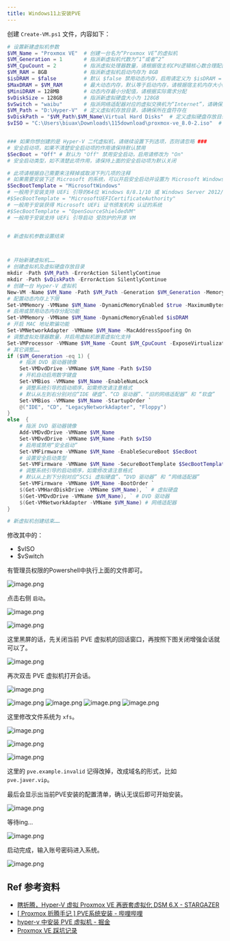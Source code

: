 ```yaml
---
title: Windows11上安装PVE
---
```


创建 `Create-VM.ps1` 文件，内容如下：

```powershell
# 设置新建虚拟机参数
$VM_Name = "Proxmox VE"  # 创建一台名为“Proxmox VE”的虚拟机
$VM_Generation = 1       # 指派新虚拟机代数为“1”或者“2”
$VM_CpuCount = 2         # 指派虚拟处理器数量，请根据宿主机CPU逻辑核心数合理配置
$VM_RAM = 8GB            # 指派新虚拟机启动内存为 8GB
$isDRAM = $false         # 默认 $false 禁用动态内存，启用请定义为 $isDRAM = $true
$MaxDRAM = $VM_RAM       # 最大动态内存，默认等于启动内存，请根据宿主机内存大小及自己的需要修改
$MiniDRAM = 128MB        # 动态内存最小分配值，请根据实际需求分配
$vDiskSize = 128GB       # 指派新虚拟硬盘大小为 128GB
$vSwitch = "waibu"       # 指派网络适配器对应的虚拟交换机为“Internet”，请确保此虚拟交换机已事先创建，否则使用脚本创建的过程会报错导致无法正常创建虚拟机
$VM_Path = "D:\Hyper-V"  # 定义虚拟机存放目录，请确保所在盘符存在
$vDiskPath = "$VM_Path\$VM_Name\Virtual Hard Disks"  # 定义虚拟硬盘存放目录，请确保所在盘符有效
$vISO = "C:\Users\biuax\Downloads\115download\proxmox-ve_8.0-2.iso"  # 指派虚拟机 DVD 驱动器镜像路径（请确保镜像路径真实存在，否则会导致报错而无法创建虚拟机），若无需指派，则此项请留空（而不是删除此变量，否则会导致报错而无法创建虚拟机），即定义为 $vISO = ""


### 如果你想创建的是 Hyper-V 二代虚拟机，请继续设置下列选项，否则请忽略 ###
# 安全启动项，如果不清楚安全启动项的作用请保持默认禁用
$SecBoot = "Off" # 默认为 "Off" 禁用安全启动，启用请修改为 "On"
# 安全启动类型，如不清楚此项作用，请保持上面的安全启动项为默认关闭

# 此项请根据自己需要来注释掉或取消下列几项的注释
# 如果需要安装下述 Microsoft 的系统，可以开启安全启动并设置为 Microsoft Windows 类型，否则一般都是保持默认禁用安全启动
$SecBootTemplate = "MicrosoftWindows" 
# 一般用于安装支持 UEFi 引导的64位 Windows 8/8.1/10 或 Windows Server 2012/2012R2/2016/2019 等
#$SecBootTemplate = "MicrosoftUEFICertificateAuthority"
# 一般用于安装获得 Microsoft UEFi 证书颁发机构 认证的系统
#$SecBootTemplate = "OpenSourceShieldedVM"
# 一般用于安装支持 UEFi 引导启动 受防护的开源 VM


# 新虚拟机参数设置结束



# 开始新建虚拟机……
# 创建虚拟机及虚拟硬盘存放目录
mkdir -Path $VM_Path -ErrorAction SilentlyContinue
mkdir -Path $vDiskPath -ErrorAction SilentlyContinue
# 创建一台 Hyper-V 虚拟机
New-VM -Name $VM_Name -Path $VM_Path -Generation $VM_Generation -MemoryStartupBytes $VM_RAM -NewVHDPath $vDiskPath\$VM_Name.vhdx -NewVHDSizeBytes $vDiskSize -SwitchName $vSwitch
# 配置动态内存上下限
Set-VMMemory -VMName $VM_Name -DynamicMemoryEnabled $true -MaximumBytes $MaxDRAM -MinimumBytes $MiniDRAM
# 启用或禁用动态内存分配功能
Set-VMMemory -VMName $VM_Name -DynamicMemoryEnabled $isDRAM
# 开启 MAC 地址欺骗功能
Set-VMNetworkAdapter -VMName $VM_Name -MacAddressSpoofing On
# 调整虚拟处理器数量，并启用虚拟机嵌套虚拟化支持
Set-VMProcessor -VMName $VM_Name -Count $VM_CpuCount -ExposeVirtualizationExtensions $true
# 其它调整……
if ($VM_Generation -eq 1) {
    # 指派 DVD 驱动器镜像
    Set-VMDvdDrive -VMName $VM_Name -Path $vISO
    # 开机自动启用数字键盘
    Set-VMBios -VMName $VM_Name -EnableNumLock
    # 调整系统引导的启动顺序，如需修改请注意格式
    # 默认从左到右分别对应“IDE 硬盘”、“CD 驱动器”、“旧的网络适配器” 和 “软盘”
    Set-VMBios -VMName $VM_Name -StartupOrder `
    @("IDE", "CD", "LegacyNetworkAdapter", "Floppy")
}
else  {
    # 指派 DVD 驱动器镜像
    Add-VMDvdDrive -VMName $VM_Name
    Set-VMDvdDrive -VMName $VM_Name -Path $vISO
    # 启用或禁用“安全启动”
    Set-VMFirmware -VMName $VM_Name -EnableSecureBoot $SecBoot
    # 设置安全启动类型
    Set-VMFirmware -VMName $VM_Name -SecureBootTemplate $SecBootTemplate
    # 调整系统引导的启动顺序，如需修改请注意格式
    # 默认从上到下分别对应“SCSi 虚拟硬盘”、“DVD 驱动器” 和 “网络适配器”
    Set-VMFirmware -VMName $VM_Name -BootOrder `
    $(Get-VMHardDiskDrive -VMName $VM_Name), ` # 虚拟硬盘
    $(Get-VMDvdDrive -VMName $VM_Name), ` # DVD 驱动器
    $(Get-VMNetworkAdapter -VMName $VM_Name) # 网络适配器
}

# 新虚拟机创建结束……
```

修改其中的：

- $vISO
- $vSwitch

有管理员权限的Powershell中执行上面的文件即可。

![image.png](https://b3logfile.com/file/2023/11/image-hoyNumn.png)

点击右侧 `启动`。

![image.png](https://b3logfile.com/file/2023/11/image-0akyZVk.png)

![image.png](https://b3logfile.com/file/2023/11/image-XD8HEve.png)

这里黑屏的话，先关闭当前 PVE 虚拟机的回话窗口，再按照下图关闭增强会话就可以了。

![image.png](https://b3logfile.com/file/2023/11/image-andQPLp.png)

再次双击 PVE 虚拟机打开会话。

![image.png](https://b3logfile.com/file/2023/11/image-jplvTGM.png)

![image.png](https://b3logfile.com/file/2023/11/image-Xjwfvqw.png)
![image.png](https://b3logfile.com/file/2023/11/image-RHJ9OcK.png)
![image.png](https://b3logfile.com/file/2023/11/image-rEVHRDI.png)
![image.png](https://b3logfile.com/file/2023/11/image-zphB8vT.png)

这里修改文件系统为 `xfs`。

![image.png](https://b3logfile.com/file/2023/11/image-FmAfSt1.png)

![image.png](https://b3logfile.com/file/2023/11/image-4sL5oet.png)

![image.png](https://b3logfile.com/file/2023/11/image-WjueR6b.png)

这里的 `pve.example.invalid` 记得改掉，改成域名的形式，比如 `pve.javer.vip`。

最后会显示出当前PVE安装的配置清单，确认无误后即可开始安装。

![image.png](https://b3logfile.com/file/2023/11/image-CdZ65Kr.png)

等待ing...

![image.png](https://b3logfile.com/file/2023/11/image-9iCoKNA.png)

启动完成，输入账号密码进入系统。

![image.png](https://b3logfile.com/file/2023/11/image-TDKi2gc.png)

## Ref 参考资料

- [瞎折腾，Hyper-V 虚拟 Proxmox VE 再嵌套虚拟化 DSM 6.X - STARGAZER](https://blog.gazer.win/essay/run-dsm-in-pve-virtual-machine-with-hyper-v-nested-virtualization.html)
- [[ Proxmox 折腾手记 ] PVE系统安装 - 哔哩哔哩](https://www.bilibili.com/read/cv17648783/)
- [hyper-v 中安装 PVE 虚拟机 - 掘金](https://juejin.cn/post/7201048368390324282)
- [Proxmox VE 踩坑记录](https://yxz.me/2018/05/20/proxmox-ve-manual/)


